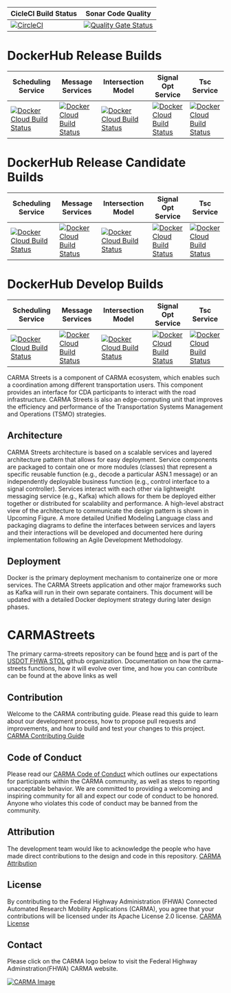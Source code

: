 | CicleCI Build Status | Sonar Code Quality |
|----------------------|---------------------|
|[![CircleCI](https://circleci.com/gh/usdot-fhwa-stol/carma-streets.svg?style=svg)](https://circleci.com/gh/usdot-fhwa-stol/carma-streets)  	|  [![Quality Gate Status](https://sonarcloud.io/api/project_badges/measure?project=usdot-fhwa-stol_carma-streets&metric=alert_status)](https://sonarcloud.io/dashboard?id=usdot-fhwa-stol_carma-streets)  | 
# DockerHub Release Builds
| Scheduling Service | Message Services | Intersection Model | Signal Opt Service | Tsc Service |
|-----|-----|-----|-----|-----|
[![Docker Cloud Build Status](https://img.shields.io/docker/cloud/build/usdotfhwastol/scheduling_service?label=scheduling%20service)](https://hub.docker.com/repository/docker/usdotfhwastol/scheduling_service) | [![Docker Cloud Build Status](https://img.shields.io/docker/cloud/build/usdotfhwastol/message_services?label=message%20services)](https://hub.docker.com/repository/docker/usdotfhwastol/message_services)   	|  [ ![Docker Cloud Build Status](https://img.shields.io/docker/cloud/build/usdotfhwastol/intersection_model?label=intersection%20model)](https://hub.docker.com/repository/docker/usdotfhwastol/intersection_model)	| [![Docker Cloud Build Status](https://img.shields.io/docker/cloud/build/usdotfhwastol/signal_opt_service?label=signal%20opt%20service)](https://hub.docker.com/repository/docker/usdotfhwastol/signal_opt_service)  	| [![Docker Cloud Build Status](https://img.shields.io/docker/cloud/build/usdotfhwastol/tsc_service?label=tsc%20service&logoColor=%232496ED)](https://hub.docker.com/repository/docker/usdotfhwastol/tsc_service) | 
# DockerHub Release Candidate Builds
| Scheduling Service | Message Services | Intersection Model | Signal Opt Service | Tsc Service |
|----|----|----|----|----|
[![Docker Cloud Build Status](https://img.shields.io/docker/cloud/build/usdotfhwastolcandidate/scheduling_service?label=tsc%20service&logoColor=%232496ED)](https://hub.docker.com/repository/docker/usdotfhwastolcandidate/scheduling_service) | [![Docker Cloud Build Status](https://img.shields.io/docker/cloud/build/usdotfhwastolcandidate/message_services?label=message%20services)](https://hub.docker.com/repository/docker/usdotfhwastolcandidate/message_services)   	|  [ ![Docker Cloud Build Status](https://img.shields.io/docker/cloud/build/usdotfhwastolcandidate/intersection_model?label=intersection%20model)](https://hub.docker.com/repository/docker/usdotfhwastolcandidate/intersection_model)	| [![Docker Cloud Build Status](https://img.shields.io/docker/cloud/build/usdotfhwastolcandidate/signal_opt_service?label=signal%20opt%20service)](https://hub.docker.com/repository/docker/usdotfhwastolcandidate/signal_opt_service)  	| [![Docker Cloud Build Status](https://img.shields.io/docker/cloud/build/usdotfhwastolcandidate/tsc_service?label=tsc%20service&logoColor=%232496ED)](https://hub.docker.com/repository/docker/usdotfhwastolcandidate/tsc_service) | 
# DockerHub Develop Builds
| Scheduling Service | Message Services | Intersection Model | Signal Opt Service | Tsc Service |
|-----|-----|-----|-----|-----|
[![Docker Cloud Build Status](https://img.shields.io/docker/cloud/build/usdotfhwastoldev/scheduling_service?label=scheduling%20service)](https://hub.docker.com/repository/docker/usdotfhwastoldev/scheduling_service) | [![Docker Cloud Build Status](https://img.shields.io/docker/cloud/build/usdotfhwastoldev/message_services?label=message%20services)](https://hub.docker.com/repository/docker/usdotfhwastoldev/message_services)   	|  [ ![Docker Cloud Build Status](https://img.shields.io/docker/cloud/build/usdotfhwastoldev/intersection_model?label=intersection%20model)](https://hub.docker.com/repository/docker/usdotfhwastoldev/intersection_model)	| [![Docker Cloud Build Status](https://img.shields.io/docker/cloud/build/usdotfhwastoldev/signal_opt_service?label=signal%20opt%20service)](https://hub.docker.com/repository/docker/usdotfhwastoldev/signal_opt_service)  	| [![Docker Cloud Build Status](https://img.shields.io/docker/cloud/build/usdotfhwastoldev/tsc_service?label=tsc%20service&logoColor=%232496ED)](https://hub.docker.com/repository/docker/usdotfhwastoldev/tsc_service) | 

CARMA Streets is a component of CARMA ecosystem, which enables such a coordination among different transportation users. This component provides an interface for CDA participants to interact with the road infrastructure. CARMA Streets is also an edge-computing unit that improves the efficiency and performance of the Transportation Systems Management and Operations (TSMO) strategies.

## Architecture
CARMA Streets architecture is based on a scalable services and layered architecture pattern that allows for easy deployment.  Service components are packaged to contain one or more modules (classes) that represent a specific reusable function (e.g., decode a particular ASN.1 message) or an independently deployable business function (e.g., control interface to a signal controller). Services interact with each other via lightweight messaging service (e.g., Kafka) which allows for them be deployed either together or distributed for scalability and performance. A high-level abstract view of the architecture to communicate the design pattern is shown in Upcoming Figure. A more detailed Unified Modeling Language class and packaging diagrams to define the interfaces between services and layers and their interactions will be developed and documented here during implementation following an Agile Development Methodology.

## Deployment
Docker is the primary deployment mechanism to containerize one or more services. The CARMA Streets application and other major frameworks such as Kafka will run in their own separate containers. This document will be updated with a detailed Docker deployment strategy during later design phases. 

# CARMAStreets
The primary carma-streets repository can be found [here](https://github.com/usdot-fhwa-stol/carma-streets) and is part of the [USDOT FHWA STOL](https://github.com/usdot-fhwa-stol/)
github organization. Documentation on how the carma-streets  functions, how it will evolve over time, and how you can contribute can be found at the above links as well

## Contribution
Welcome to the CARMA contributing guide. Please read this guide to learn about our development process, how to propose pull requests and improvements, and how to build and test your changes to this project. [CARMA Contributing Guide](https://github.com/usdot-fhwa-stol/carma-platform/blob/develop/Contributing.md) 

## Code of Conduct 
Please read our [CARMA Code of Conduct](https://github.com/usdot-fhwa-stol/carma-platform/blob/develop/Code_of_Conduct.md) which outlines our expectations for participants within the CARMA community, as well as steps to reporting unacceptable behavior. We are committed to providing a welcoming and inspiring community for all and expect our code of conduct to be honored. Anyone who violates this code of conduct may be banned from the community.

## Attribution
The development team would like to acknowledge the people who have made direct contributions to the design and code in this repository. [CARMA Attribution](https://github.com/usdot-fhwa-stol/carma-platform/blob/develop/ATTRIBUTION.md) 

## License
By contributing to the Federal Highway Administration (FHWA) Connected Automated Research Mobility Applications (CARMA), you agree that your contributions will be licensed under its Apache License 2.0 license. [CARMA License](https://github.com/usdot-fhwa-stol/carma-platform/blob/develop/docs/License.md) 

## Contact
Please click on the CARMA logo below to visit the Federal Highway Adminstration(FHWA) CARMA website.

[![CARMA Image](https://raw.githubusercontent.com/usdot-fhwa-stol/CARMAPlatform/develop/docs/image/CARMA_icon.png)](https://highways.dot.gov/research/research-programs/operations/CARMA)



